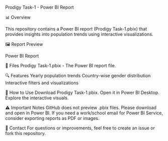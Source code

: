 Prodigy Task-1 - Power BI Report

📊 Overview

This repository contains a Power BI report (Prodigy Task-1.pbix) that provides insights into population trends using interactive visualizations.


🖼️ Report Preview

Power BI Report


📂 Files
Prodigy Task-1.pbix - The Power BI report file.


🔍 Features
Yearly population trends
Country-wise gender distribution
Interactive filters and visualizations


🚀 How to Use
Download Prodigy Task-1.pbix.
Open it in Power BI Desktop.
Explore the interactive visuals.


⚠️ Important Notes
GitHub does not preview .pbix files. Please download and open in Power BI.
If you need a work/school email for Power BI Service, consider exporting reports as PDF or images.


📩 Contact
For questions or improvements, feel free to create an issue or fork this repository.
